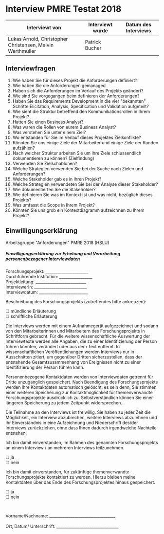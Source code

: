 # Interview PMRE Testat 2018

| Interviewt von | Interviewt wurde | Datum des Interviews |
|----------------|------------------|----------------------|
| Lukas Arnold, Christopher Christensen, Melvin Werthmüller | Patrick Bucher |  |

## Interviewfragen

1. Wie haben Sie für dieses Projekt die Anforderungen definiert?
2. Wie haben Sie die Anforderungen gemanaged
3. Haben sich die Anforderungen im Verlauf des Projekts geändert?
4. Wie sind Sie vorgegangen beim definieren der Anforderungen?
5. Haben Sie das Requirements Development in die vier "bekannten" Schritte Elicitation, Analysis, Specification und Validation aufgeteilt?
6. Wie sieht die Struktur betreffend den Kommunikationsrollen in Ihrem Projekt?
7. Hatten Sie einen Business Analyst?
8. Was waren die Rollen von eurem Business Analyst?
9. Was verstehen Sie unter einem Ziel?
10. Wo entstanden für Sie im Verlauf dieses Projektes Zielkonflikte?
11. Könnten Sie uns einige Ziele der Mitarbeiter und einige Ziele der Kunden aufzählen?
12. Nach welcher Struktur arbeiten Sie um Ihre Ziele schlussendlich dokumentieren zu können? (Zielfindung)
13. Verwenden Sie Zielschablonen?
14. Welche Strategien verwenden Sie bei der Suche nach Zielen und Anforderungen?
15. Welche Stakeholder gab es in Ihren Projekt?
16. Welche Strategien verwendeten Sie bei der Analyse dieser Stakeholder?
17. Wie dokumentierten Sie die Stakeholder?
18. Wie definieren Sie was im Kontext ist und was nicht, bezüglich dieses Projekts?
19. Was umfasst die Scope in Ihrem Projekt?
20. Könnten Sie uns grob ein Kontextdiagramm aufzeichnen zu Ihrem Projekt?

## Einwilligungserklärung

Arbeitsgruppe "Anforderungen" PMRE 2018 (HSLU)

##### Einwilligungserklärung zur Erhebung und Verarbeitung personenbezogener Interviewdaten 

Forschungsprojekt: ______________________ <br>
Durchführende Institution: _________________ <br>
Projektleitung: __________________________ <br>
InterviewerIn: ___________________________ <br>
Interviewdatum: _________________________ <br>

Beschreibung des Forschungsprojekts (zutreffendes bitte ankreuzen):

☐ mündliche Erläuterung <br>
☐ schriftliche Erläuterung 

Die Interviews werden mit einem Aufnahmegerät aufgezeichnet und sodann von den Mitarbeiterinnen und Mitarbeitern des Forschungsprojekts in Schriftform gebracht. Für die weitere wissenschaftliche Auswertung der Interviewtexte werden alle Angaben, die zu einer Identifizierung der Person führen könnten, verändert oder aus dem Text entfernt. In wissenschaftlichen Veröffentlichungen werden Interviews nur in Ausschnitten zitiert, um gegenüber Dritten sicherzustellen, dass der entstehende Gesamtzusammenhang von Ereignissen nicht zu einer Identifizierung der Person führen kann.

Personenbezogene Kontaktdaten werden von Interviewdaten getrennt für Dritte
unzugänglich gespeichert. Nach Beendigung des Forschungsprojekts werden Ihre Kontaktdaten automatisch gelöscht, es sein denn, Sie stimmen einer weiteren Speicherung
zur Kontaktmöglichkeit für themenverwandte Forschungsprojekte ausdrücklich zu. Selbstverständlich können Sie einer längeren Speicherung zu jedem Zeitpunkt
widersprechen.

Die Teilnahme an den Interviews ist freiwillig. Sie haben zu jeder Zeit die Möglichkeit, ein Interview abzubrechen, weitere Interviews abzulehnen und Ihr Einverständnis in eine Aufzeichnung und Niederschrift des/der Interviews zurückziehen, ohne dass Ihnen dadurch
irgendwelche Nachteile entstehen. 

Ich bin damit einverstanden, im Rahmen des genannten Forschungsprojekts an einem
Interview / an mehreren Interviews teilzunehmen.

☐ ja <br>
☐ nein 

Ich bin damit einverstanden, für zukünftige themenverwandte Forschungsprojekte kontaktiert zu werden. Hierzu bleiben meine Kontaktdaten über das Ende des Forschungsprojektes hinaus gespeichert.

☐ ja <br>
☐ nein

<br>

Vorname/Nachname: __________________________________
<br><br>
Ort, Datum/ Unterschrift: ________________________________


